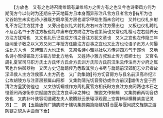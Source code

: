 <!-- { "loadSidebar": true } -->
　　【方放也　又有之也诗召南维鹊有巢维鸠方之传方有之也又今也诗秦风方何为期笺方今以何时为还期庄子天地篇方且本身而异形注凡言方且者言方有所为也　又谷始生未实也诗小雅既方既皁笺方房也谓孚甲始生而未合时也　又并也仪礼乡射礼不方足注方犹并也　又旁出也仪礼大射礼左右曰方注方旁出也　又板也仪礼聘礼不及百名书于方注方板也礼中庸布在方防注方板也策简也又常也礼檀弓左右就养无方注方犹常也　又文也礼乐记变成方谓之音注方犹文章也　又义之宜也左传隐三年臣闻爱子敎之以义方又闵二年授方任能注方百事之宜也又比方也论语子贡方人何晏注比方人也　又博雅方大也正也　又祭名诗小雅以社以方传迎四方气于郊也　又地名诗小雅侵镐及方注镐方皆北方地名　又姓诗小雅方叔涖止传方叔卿士也　又官名周礼夏官司马职方氏土方氏怀方氏合方氏训方氏形方氏前汉朱云传注尚方少府之属官也作供御器物　又医方史记扁鹊传乃悉取其禁方书尽与扁鹊前汉郊祀志少君者故深泽侯人主方注侯家人主方药也　又广韵集韵符方切音房方与县名前汉高帝纪沛公攻胡陵方与注音房预属山阳郡　又集韵蒲光切音旁彷或作方前汉雄传方皇于西清注方皇犹彷徨也　又文纺切蝄或作方周礼夏官方相氏敺方良注方良罔两也木石之怪夔罔两张衡东京赋脑方良注方良草泽之神也　按説文作蝄蜽　又集韵甫两切音仿效也　又韵补叶肤容切道藏左夫人歌腾跃云景辕浮观霞上空霄軿纵横舞紫盖记灵方】二　防【玉篇唐韵广韵韵防于幰切集韵类篇隐幰切音匽与偃同説文旌旗之游防蹇之貌从屮曲而下垂】
